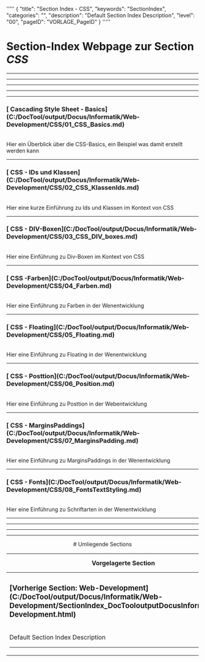 '''''
{
"title": "Section Index - CSS",
"keywords": "SectionIndex",
"categories": "",
"description": "Default Section Index Description",
"level": "00",
"pageID": "VORLAGE_PageID"
}
'''''


<h1>Section-Index Webpage zur Section <i>CSS</i></h1>

<hr><hr><hr><hr><hr>


<h3>[ Cascading Style Sheet - Basics](C:/DocTool/output/Docus/Informatik/Web-Development/CSS/01_CSS_Basics.md)</h3><br>Hier ein Überblick über die CSS-Basics, ein Beispiel was damit erstellt werden kann<hr>


<h3>[ CSS - IDs und Klassen](C:/DocTool/output/Docus/Informatik/Web-Development/CSS/02_CSS_KlassenIds.md)</h3><br>Hier eine kurze Einführung zu Ids und Klassen im Kontext von CSS<hr>


<h3>[ CSS - DIV-Boxen](C:/DocTool/output/Docus/Informatik/Web-Development/CSS/03_CSS_DIV_boxes.md)</h3><br>Hier eine Einführung zu Div-Boxen im Kontext von CSS<hr>


<h3>[ CSS -Farben](C:/DocTool/output/Docus/Informatik/Web-Development/CSS/04_Farben.md)</h3><br>Hier eine Einführung zu Farben in der Wenentwicklung<hr>


<h3>[ CSS - Floating](C:/DocTool/output/Docus/Informatik/Web-Development/CSS/05_Floating.md)</h3><br>Hier eine Einführung zu Floating in der Wenentwicklung<hr>


<h3>[ CSS - Posttion](C:/DocTool/output/Docus/Informatik/Web-Development/CSS/06_Position.md)</h3><br>Hier eine Einführung zu Posttion in der Webentwicklung<hr>


<h3>[ CSS - MarginsPaddings](C:/DocTool/output/Docus/Informatik/Web-Development/CSS/07_MarginsPadding.md)</h3><br>Hier eine Einführung zu MarginsPaddings in der Wenentwicklung<hr>


<h3>[ CSS - Fonts](C:/DocTool/output/Docus/Informatik/Web-Development/CSS/08_FontsTextStyling.md)</h3><br>Hier eine Einführung zu Schriftarten in der Wenentwicklung<hr><center><hr><hr><hr> # Umliegende Sections
 </h2><br><table><thead> <tr> <th><center>Vorgelagerte Section</center></th> <th><center>Nachgelagerte Section</center></th></tr></thead><tbody><tr><td><h3>[Vorherige Section: Web-Development](C:/DocTool/output/Docus/Informatik/Web-Development/SectionIndex_DocTooloutputDocusInformatikWeb-Development.html)</h3><br>Default Section Index Description<hr></td><td><h3>noch gabs keine Zuordnung<hr></td></tr></tbody></table>